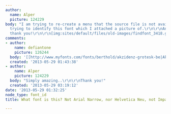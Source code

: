 ```yaml
---
author:
  name: Alper
  picture: 124229
body: "I am trying to re-create a menu that the source file is not available. I am
  trying to identify this font which I attached a picture of.\r\n\r\nAny help is appreciated,
  thank you!\r\n\r\n[img:sites/default/files/old-images/findfont_3418.gif]"
comments:
- author:
    name: defiantone
    picture: 126244
  body: '[[http://www.myfonts.com/fonts/berthold/akzidenz-grotesk-be|Akzidenz Grotesk]]?'
  created: '2013-05-29 01:43:38'
- author:
    name: Alper
    picture: 124229
  body: "Simply amazing..\r\n\r\nThank you!"
  created: '2013-05-29 03:19:12'
date: '2013-05-29 01:32:25'
node_type: font_id
title: What font is this? Not Arial Narrow, nor Helvetica Neu, not Impact either...

---
```

